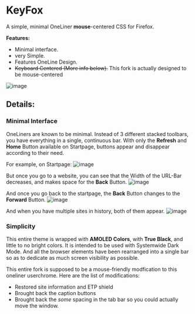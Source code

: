 # KeyFox
A simple, minimal OneLiner __mouse__-centered CSS for Firefox.

**Features:**
- Minimal interface.
- very Simple.
- Features OneLine Design.
- ~~Keyboard Centered (More info below).~~ This fork is actually designed to be mouse-centered

![image](https://user-images.githubusercontent.com/78948152/136501706-accca691-b9c3-4841-acd7-6bb843d2f422.png)

## Details:

### Minimal Interface

OneLiners are known to be minimal. Instead of 3 different stacked toolbars, you have everything in a single, continuous bar. With only the **Refresh** and **Home** Button available on Startpage, buttons appear and disappear according to their need.

For example, on Startpage:
![image](https://user-images.githubusercontent.com/78948152/136502381-5bf7533b-a37c-4947-af50-211becdcd29a.png)

But once you go to a website, you can see that the Width of the URL-Bar decreases, and makes space for the **Back** Button.
![image](https://user-images.githubusercontent.com/78948152/136502519-acb5c42e-7d70-408b-9bc4-d8366ed93d9b.png)

And once you go back to the startpage, the **Back** Button changes to the **Forward** Button.
![image](https://user-images.githubusercontent.com/78948152/136502765-92e622b0-c709-4ac3-b97f-3525fc7b9d20.png)

And when you have multiple sites in history, both of them appear.
![image](https://user-images.githubusercontent.com/78948152/136502834-1aa03910-ed30-4178-9b26-c41c7be8971b.png)

### Simplicity

This entire theme is wrapped with **AMOLED Colors**, with **True Black**, and little to no bright colors. It is intended to be used with Systemwide Dark Mode.
And all the browser elements have been rearranged into a single bar so as to dedicate as much screen visibility as possible. 

This entire fork is supposed to be a mouse-friendly modfication to this oneliner userchrome.
Here are the list of modifications:
 - Restored site information and ETP shield
 - Brought back the caption buttons
 - Brought back the _some_ spacing in the tab bar so you could actually move the window.

